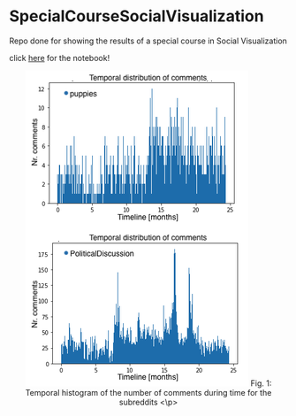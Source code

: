 # SpecialCourseSocialVisualization
Repo done for showing the results of a special course in Social Visualization

click [here]() for the notebook!

<p align="center">
<img src="https://raw.githubusercontent.com/GiovanniGr/SpecialCourseSocialVisualization/main/images/temporal.png">
Fig. 1: Temporal histogram of the number of comments during time for the subreddits
<\p>
